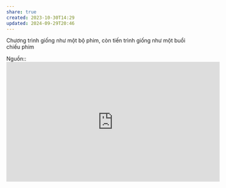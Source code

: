 ```yaml
---
share: true
created: 2023-10-30T14:29
updated: 2024-09-29T20:46
---
```

Chương trình giống như một bộ phim, còn tiến trình giống như một buổi chiếu phim

Nguồn:: <iframe width="560" height="315" src="https://www.youtube.com/embed/7ge7u5VUSbE?si=3phTw0yQhsh6SKIX" title="YouTube video player" frameborder="0" allow="accelerometer; autoplay; clipboard-write; encrypted-media; gyroscope; picture-in-picture; web-share" referrerpolicy="strict-origin-when-cross-origin" allowfullscreen></iframe>